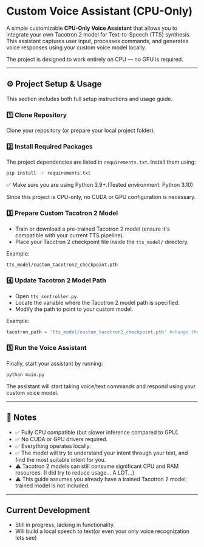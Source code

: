 
# Custom Voice Assistant (CPU-Only)

A simple customizable **CPU-Only Voice Assistant** that allows you to integrate your own Tacotron 2 model for Text-to-Speech (TTS) synthesis.  
This assistant captures user input, processes commands, and generates voice responses using your custom voice model locally.

The project is designed to work entirely on CPU — no GPU is required.

---

## ⚙️ Project Setup & Usage

This section includes both full setup instructions and usage guide.

### 1️⃣ Clone Repository

Clone your repository (or prepare your local project folder).

### 2️⃣ Install Required Packages

The project dependencies are listed in `requirements.txt`. Install them using:

```bash
pip install -r requirements.txt
```

✅ Make sure you are using Python 3.9+.(Tested environment: Python 3.10)

Since this project is CPU-only, no CUDA or GPU configuration is necessary.

### 3️⃣ Prepare Custom Tacotron 2 Model

- Train or download a pre-trained Tacotron 2 model (ensure it's compatible with your current TTS pipeline).
- Place your Tacotron 2 checkpoint file inside the `tts_model/` directory.

Example:

```bash
tts_model/custom_tacotron2_checkpoint.pth
```

### 4️⃣ Update Tacotron 2 Model Path

- Open `tts_controller.py`.
- Locate the variable where the Tacotron 2 model path is specified.
- Modify the path to point to your custom model.

Example:

```python
tacotron_path = 'tts_model/custom_tacotron2_checkpoint.pth' #change the voice model path here
```

### 5️⃣ Run the Voice Assistant

Finally, start your assistant by running:

```bash
python main.py
```

The assistant will start taking voice/text commands and respond using your custom voice model.

---

## 🔧 Notes

- ✅ Fully CPU compatible (but slower inference compared to GPU).
- ✅ No CUDA or GPU drivers required.
- ✅ Everything operates locally.
- ✅ The model will try to understand your intent through your text, and find the most suitable intent for you.
- ⚠️ Tacotron 2 models can still consume significant CPU and RAM resources. (I did try to reduce usage... A LOT...)
- ⚠️ This guide assumes you already have a trained Tacotron 2 model; trained model is not included.

---

## Current Development

- Still in progress, lacking in functionality.
- Will build a local speech to text(or even your only voice recognization lets see)
